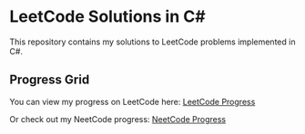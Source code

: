 # LeetCode Solutions in C#

This repository contains my solutions to LeetCode problems implemented in C#.

## Progress Grid
You can view my progress on LeetCode here: [LeetCode Progress](https://leetcode.com/u/HazemTaha/)

Or check out my NeetCode progress: [NeetCode Progress](https://leetcode.com/u/HazemTaha/)

